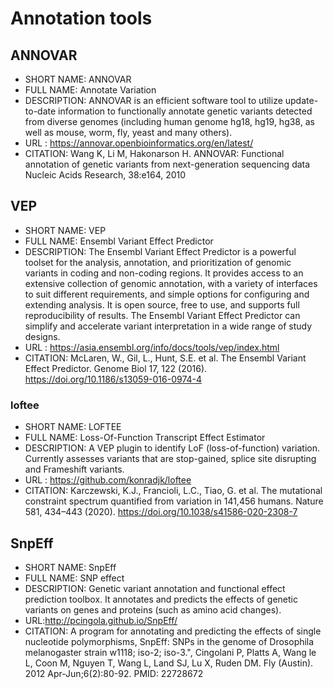 # Annotation tools

## ANNOVAR
- SHORT NAME: ANNOVAR
- FULL NAME: Annotate Variation
- DESCRIPTION: ANNOVAR is an efficient software tool to utilize update-to-date information to functionally annotate genetic variants detected from diverse genomes (including human genome hg18, hg19, hg38, as well as mouse, worm, fly, yeast and many others).
- URL : https://annovar.openbioinformatics.org/en/latest/
- CITATION: Wang K, Li M, Hakonarson H. ANNOVAR: Functional annotation of genetic variants from next-generation sequencing data Nucleic Acids Research, 38:e164, 2010

## VEP
- SHORT NAME: VEP
- FULL NAME: Ensembl Variant Effect Predictor
- DESCRIPTION: The Ensembl Variant Effect Predictor is a powerful toolset for the analysis, annotation, and prioritization of genomic variants in coding and non-coding regions. It provides access to an extensive collection of genomic annotation, with a variety of interfaces to suit different requirements, and simple options for configuring and extending analysis. It is open source, free to use, and supports full reproducibility of results. The Ensembl Variant Effect Predictor can simplify and accelerate variant interpretation in a wide range of study designs.
- URL : https://asia.ensembl.org/info/docs/tools/vep/index.html
- CITATION: McLaren, W., Gil, L., Hunt, S.E. et al. The Ensembl Variant Effect Predictor. Genome Biol 17, 122 (2016). https://doi.org/10.1186/s13059-016-0974-4

### loftee
- SHORT NAME: LOFTEE
- FULL NAME: Loss-Of-Function Transcript Effect Estimator
- DESCRIPTION: A VEP plugin to identify LoF (loss-of-function) variation. Currently assesses variants that are stop-gained, splice site disrupting and Frameshift variants.
- URL : https://github.com/konradjk/loftee
- CITATION: Karczewski, K.J., Francioli, L.C., Tiao, G. et al. The mutational constraint spectrum quantified from variation in 141,456 humans. Nature 581, 434–443 (2020). https://doi.org/10.1038/s41586-020-2308-7

## SnpEff
- SHORT NAME: SnpEff
- FULL NAME: SNP effect
- DESCRIPTION: Genetic variant annotation and functional effect prediction toolbox. It annotates and predicts the effects of genetic variants on genes and proteins (such as amino acid changes).
- URL:http://pcingola.github.io/SnpEff/
- CITATION: A program for annotating and predicting the effects of single nucleotide polymorphisms, SnpEff: SNPs in the genome of Drosophila melanogaster strain w1118; iso-2; iso-3.", Cingolani P, Platts A, Wang le L, Coon M, Nguyen T, Wang L, Land SJ, Lu X, Ruden DM. Fly (Austin). 2012 Apr-Jun;6(2):80-92. PMID: 22728672
